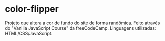 # color-flipper
Projeto que altera a cor de fundo do site de forma randômica. Feito através do "Vanilla JavaScript Course" da freeCodeCamp. Linguagens utilizadas: HTML/CSS/JavaScript.
